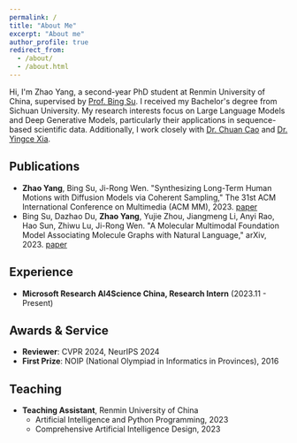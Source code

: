 ```yaml
---
permalink: /
title: "About Me"
excerpt: "About me"
author_profile: true
redirect_from: 
  - /about/
  - /about.html
---
```


<!-- Hi, I'm Zhao Yang, a ~~first~~ 2nd year PhD student at Renmin University of China. I got my bachelor degree in Sichuan University. My research interests are focused on Deep Generative Models, Representation Learning, and their applications in AI4Science.

Publications 
======
- **Zhao Yang**, Bing Su, Ji-Rong Wen. Synthesizing Long-Term Human Motions with Diffusion Models via Coherent Sampling, The 31th ACM International Conference on Multimedia (ACM MM), 2023, [paper](https://dl.acm.org/doi/10.1145/3581783.3611887)
- Bing Su, Dazhao Du, **Zhao Yang**, Yujie Zhou, Jiangmeng Li, Anyi Rao, Hao Sun, Zhiwu Lu, Ji-Rong Wen. A Molecular Multimodal Foundation Model Associating Molecule Graphs with Natural Language, arXiv [paper](https://arxiv.org/abs/2209.05481)

Experience
======
- Microsoft Research AI4Science China, Research Intern, 2023.11 - Present

Awards & Service
======
- Reviewer: CVPR 2024, NeurIPS 2024
- Outstanding Undergraduate Thesis of Sichuan University, 2022
- First Prize of NOIP (National Olympiad in Informatics in Provinces), 2016

Teaching
======
- Artificial Intelligence and Python Programming, TA, RUC, 2023
- Comprehensive Artificial Intelligence Design, TA, RUC, 2023
 -->
<!-- ## About Me -->
Hi, I'm Zhao Yang, a second-year PhD student at Renmin University of China, supervised by [Prof. Bing Su](https://gsai.ruc.edu.cn/bingsu). I received my Bachelor's degree from Sichuan University. My research interests focus on Large Language Models and Deep Generative Models, particularly their applications in sequence-based scientific data. Additionally, I work closely with [Dr. Chuan Cao](https://www.microsoft.com/en-us/research/people/chuancao/) and [Dr. Yingce Xia](https://www.microsoft.com/en-us/research/people/yinxia/).

## Publications
- **Zhao Yang**, Bing Su, Ji-Rong Wen. "Synthesizing Long-Term Human Motions with Diffusion Models via Coherent Sampling," The 31st ACM International Conference on Multimedia (ACM MM), 2023. [paper](https://dl.acm.org/doi/10.1145/3581783.3611887)
- Bing Su, Dazhao Du, **Zhao Yang**, Yujie Zhou, Jiangmeng Li, Anyi Rao, Hao Sun, Zhiwu Lu, Ji-Rong Wen. "A Molecular Multimodal Foundation Model Associating Molecule Graphs with Natural Language," arXiv, 2023. [paper](https://arxiv.org/abs/2209.05481)

## Experience
- **Microsoft Research AI4Science China, Research Intern** (2023.11 - Present)

## Awards & Service
- **Reviewer**: CVPR 2024, NeurIPS 2024
- **First Prize**: NOIP (National Olympiad in Informatics in Provinces), 2016

## Teaching
- **Teaching Assistant**, Renmin University of China
  - Artificial Intelligence and Python Programming, 2023
  - Comprehensive Artificial Intelligence Design, 2023
